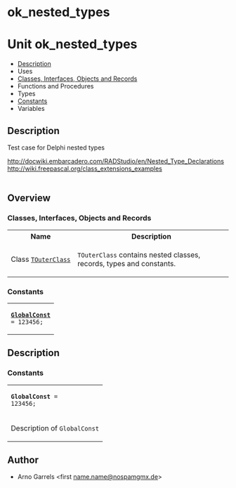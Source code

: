 # ok\_nested\_types


# Unit ok\_nested\_types

- [Description](#PasDoc-Description)
- Uses
- [Classes, Interfaces, Objects and Records](#PasDoc-Classes)
- Functions and Procedures
- Types
- [Constants](#PasDoc-Constants)
- Variables

<span id="PasDoc-Description"/>

## Description
Test case for Delphi nested types</p>
<p>
 

<a href="http://docwiki.embarcadero.com/RADStudio/en/Nested_Type_Declarations">
     http://docwiki.embarcadero.com/RADStudio/en/Nested_Type_Declarations</a><br>
     <a href="http://wiki.freepascal.org/class_extensions_examples">
     http://wiki.freepascal.org/class_extensions_examples</a><br><br><span id="PasDoc-Uses"/>

## Overview

### Classes, Interfaces, Objects and Records
<span id="PasDoc-Classes"/>


<table>
<tr class="listheader">
<th class="itemname">Name</th>
<th class="itemdesc">Description</th>
</tr>
<tr>

<td>

Class&nbsp;[`TOuterClass`](ok_nested_types.TOuterClass.md)
</td>

<td>

`TOuterClass` contains nested classes, records, types and constants.
</td>
</tr>
</table>

### Constants
<span id="PasDoc-Constants"/>


<table>
<tr>

<td>

<code><strong><a href="ok_nested_types.md#GlobalConst">GlobalConst</a></strong> = 123456;</code>
</td>
</tr>
</table>

## Description

### Constants

<table>
<tr>

<td>

<span id="GlobalConst"/><code><strong>GlobalConst</strong> = 123456;</code>
</td>
</tr>
<tr><td colspan="1">

Description of `GlobalConst`

</td></tr>
</table>

## Author
- Arno Garrels <first [name.name@nospamgmx.de](mailto:name.name@nospamgmx.de)>

